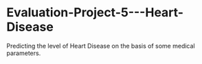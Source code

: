 # Evaluation-Project-5---Heart-Disease
Predicting the level of Heart Disease on the basis of some medical parameters.
